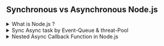 ## Synchronous vs Asynchronous Node.js

<details>
    <summary>What is Node.js ?</summary>
<p>

- Single-threaded, Non-blocking, Asynchronous JavaScript Runtime

<a target="_blank" href="https://www.geeksforgeeks.org/node-js-event-loop/">
    <img  src="image/nodejs1.png" width=500 alt="Node.js Image 1">
</a>
</p>
</details>

<details>
    <summary>Sync Async task by Event-Queue & threat-Pool</summary>
<p>

- <a href="https://github.com/ShahariarRahman/javascript-for-backend-development/blob/main/Synchronous%20vs%20Asynchronous%20Node.js/code/syncAsync.js">
    Code
   </a>
  </p>

</details>

<details>
    <summary>Nested Async Callback Function in Node.js</summary>
<p>

- <a href="https://github.com/ShahariarRahman/javascript-for-backend-development/blob/main/Synchronous%20vs%20Asynchronous%20Node.js/code/nestedAsyncCallback.js">
    Code
   </a>
  </p>

</details>
